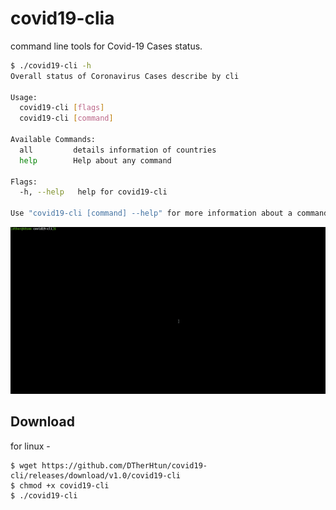 # covid19-clia

command line tools for Covid-19 Cases status.

```bash
$ ./covid19-cli -h
Overall status of Coronavirus Cases describe by cli

Usage:
  covid19-cli [flags]
  covid19-cli [command]

Available Commands:
  all         details information of countries
  help        Help about any command

Flags:
  -h, --help   help for covid19-cli

Use "covid19-cli [command] --help" for more information about a command.
```

![](.gif/covid19-cli.gif)


## Download

for linux - 
```
$ wget https://github.com/DTherHtun/covid19-cli/releases/download/v1.0/covid19-cli
$ chmod +x covid19-cli
$ ./covid19-cli
```
